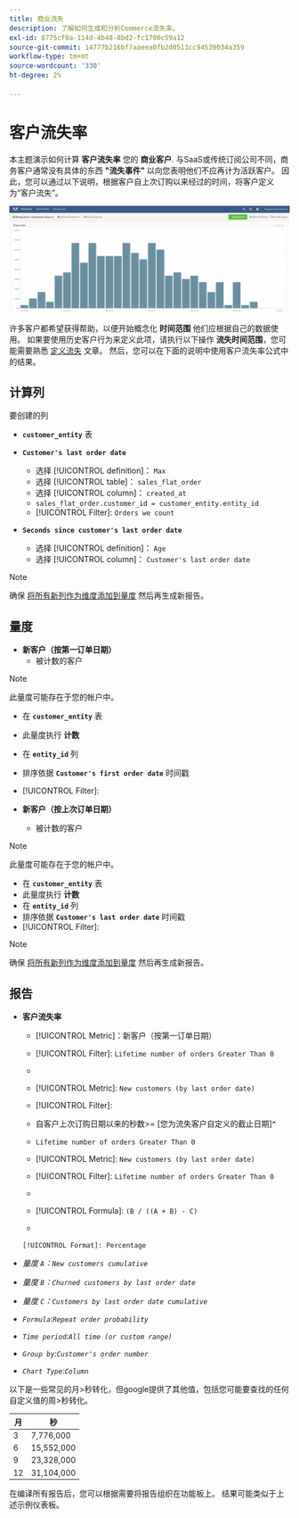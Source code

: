 ```yaml
---
title: 商业流失
description: 了解如何生成和分析Commerce流失率。
exl-id: 8775cf0a-114d-4b48-8bd2-fc1700c59a12
source-git-commit: 14777b216bf7aaeea0fb2d0513cc94539034a359
workflow-type: tm+mt
source-wordcount: '330'
ht-degree: 2%

---
```


# 客户流失率

本主题演示如何计算 **客户流失率** 您的 **商业客户**. 与SaaS或传统订阅公司不同，商务客户通常没有具体的东西 **&quot;流失事件&quot;** 以向您表明他们不应再计为活跃客户。 因此，您可以通过以下说明，根据客户自上次订购以来经过的时间，将客户定义为“客户流失”。

![](../../assets/Churn_rate_image.png)

许多客户都希望获得帮助，以便开始概念化 **时间范围** 他们应根据自己的数据使用。 如果要使用历史客户行为来定义此项，请执行以下操作 **流失时间范围**，您可能需要熟悉 [定义流失](../analysis/define-cust-churn.md) 文章。 然后，您可以在下面的说明中使用客户流失率公式中的结果。

## 计算列

要创建的列

* **`customer_entity`** 表
* **`Customer's last order date`**
   * 选择 [!UICONTROL definition]： `Max`
   * 选择 [!UICONTROL table]： `sales_flat_order`
   * 选择 [!UICONTROL column]： `created_at`
   * `sales_flat_order.customer_id = customer_entity.entity_id`
   * [!UICONTROL Filter]: `Orders we count`

* **`Seconds since customer's last order date`**
   * 选择 [!UICONTROL definition]： `Age`
   * 选择 [!UICONTROL column]： `Customer's last order date`

>[!NOTE]
>
>确保 [将所有新列作为维度添加到量度](../data-warehouse-mgr/manage-data-dimensions-metrics.md) 然后再生成新报告。

## 量度

* **新客户（按第一订单日期）**
   * 被计数的客户

>[!NOTE]
>
>此量度可能存在于您的帐户中。

* 在 **`customer_entity`** 表
* 此量度执行 **计数**
* 在 **`entity_id`** 列
* 排序依据 **`Customer's first order date`** 时间戳
* [!UICONTROL Filter]:

* **新客户（按上次订单日期）**
   * 被计数的客户

>[!NOTE]
>
>此量度可能存在于您的帐户中。

* 在 **`customer_entity`** 表
* 此量度执行 **计数**
* 在 **`entity_id`** 列
* 排序依据 **`Customer's last order date`** 时间戳
* [!UICONTROL Filter]:

>[!NOTE]
>
>确保 [将所有新列作为维度添加到量度](../data-warehouse-mgr/manage-data-dimensions-metrics.md) 然后再生成新报告。

## 报告

* **客户流失率**
   * [!UICONTROL Metric]：新客户（按第一订单日期）
   * [!UICONTROL Filter]: `Lifetime number of orders Greater Than 0`
   * 
      [!UICONTROL Perspective]: `Cumulative`
   * [!UICONTROL Metric]: `New customers (by last order date)`
   * [!UICONTROL Filter]:
   * 自客户上次订购日期以来的秒数>= [您为流失客户自定义的截止日期&#x200B;]**`^`**
   * `Lifetime number of orders Greater Than 0`

   * [!UICONTROL Metric]: `New customers (by last order date)`
   * [!UICONTROL Filter]: `Lifetime number of orders Greater Than 0`
   * 
      [!UICONTROL Perspective]: Cumulative
   * [!UICONTROL Formula]: `(B / ((A + B) - C)`
   * 

      [!UICONTROL Format]: Percentage

* *量度 `A`：`New customers cumulative`*
* *量度 `B`：`Churned customers by last order date`*
* *量度 `C`：`Customers by last order date cumulative`*
* *`Formula`:`Repeat order probability`*
* *`Time period`:`All time (or custom range)`*
* *`Group by`:`Customer's order number`*
* *`Chart Type`:`Column`*

以下是一些常见的月>秒转化，但google提供了其他值，包括您可能要查找的任何自定义值的周>秒转化。

| **月** | **秒** |
|---|---|
| 3 | 7,776,000 |
| 6 | 15,552,000 |
| 9 | 23,328,000 |
| 12 | 31,104,000 |

在编译所有报告后，您可以根据需要将报告组织在功能板上。 结果可能类似于上述示例仪表板。
